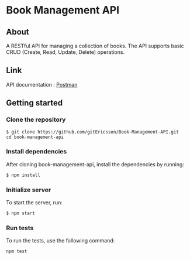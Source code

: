 # Book Management API

## About

A RESTful API for managing a collection of books. The API supports basic CRUD (Create, Read, Update, Delete) operations.

## Link

API documentation : [Postman](https://documenter.getpostman.com/view/29447789/2sA3XLEPmn)

## Getting started

### Clone the repository

```
$ git clone https://github.com/gitEricsson/Book-Management-API.git
cd book-management-api
```

### Install dependencies

After cloning book-management-api, install the dependencies by running:

```
$ npm install
```

### Initialize server

To start the server, run:

```
$ npm start
```

### Run tests

To run the tests, use the following command:

```
npm test
```
